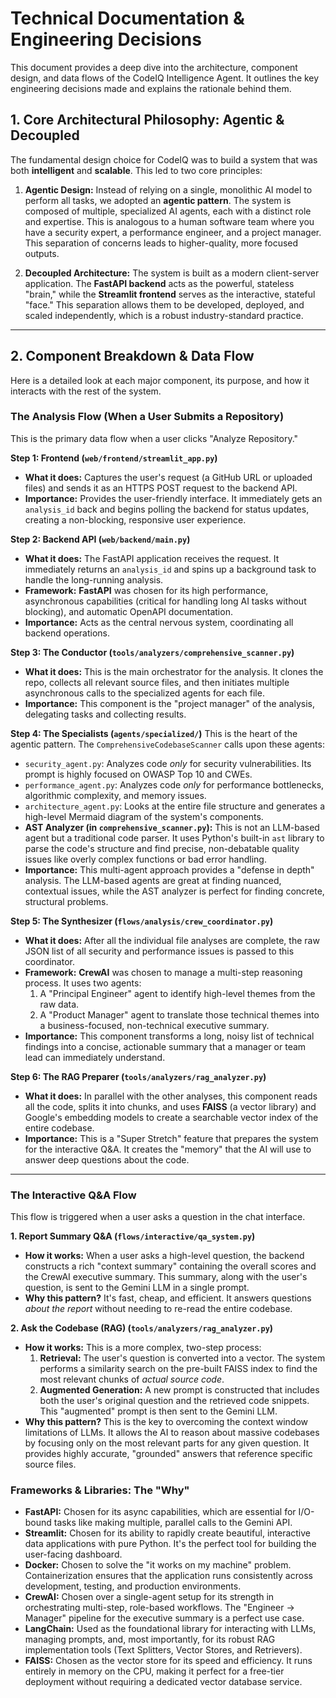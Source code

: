 
# Technical Documentation & Engineering Decisions

This document provides a deep dive into the architecture, component design, and data flows of the CodeIQ Intelligence Agent. It outlines the key engineering decisions made and explains the rationale behind them.

## 1. Core Architectural Philosophy: Agentic & Decoupled

The fundamental design choice for CodeIQ was to build a system that was both **intelligent** and **scalable**. This led to two core principles:

1.  **Agentic Design:** Instead of relying on a single, monolithic AI model to perform all tasks, we adopted an **agentic pattern**. The system is composed of multiple, specialized AI agents, each with a distinct role and expertise. This is analogous to a human software team where you have a security expert, a performance engineer, and a project manager. This separation of concerns leads to higher-quality, more focused outputs.

2.  **Decoupled Architecture:** The system is built as a modern client-server application. The **FastAPI backend** acts as the powerful, stateless "brain," while the **Streamlit frontend** serves as the interactive, stateful "face." This separation allows them to be developed, deployed, and scaled independently, which is a robust industry-standard practice.

---

## 2. Component Breakdown & Data Flow

Here is a detailed look at each major component, its purpose, and how it interacts with the rest of the system.

### The Analysis Flow (When a User Submits a Repository)

This is the primary data flow when a user clicks "Analyze Repository."

 <!-- **Action:** Create a simple diagram showing this flow -->

**Step 1: Frontend (`web/frontend/streamlit_app.py`)**
*   **What it does:** Captures the user's request (a GitHub URL or uploaded files) and sends it as an HTTPS POST request to the backend API.
*   **Importance:** Provides the user-friendly interface. It immediately gets an `analysis_id` back and begins polling the backend for status updates, creating a non-blocking, responsive user experience.

**Step 2: Backend API (`web/backend/main.py`)**
*   **What it does:** The FastAPI application receives the request. It immediately returns an `analysis_id` and spins up a background task to handle the long-running analysis.
*   **Framework:** **FastAPI** was chosen for its high performance, asynchronous capabilities (critical for handling long AI tasks without blocking), and automatic OpenAPI documentation.
*   **Importance:** Acts as the central nervous system, coordinating all backend operations.

**Step 3: The Conductor (`tools/analyzers/comprehensive_scanner.py`)**
*   **What it does:** This is the main orchestrator for the analysis. It clones the repo, collects all relevant source files, and then initiates multiple asynchronous calls to the specialized agents for each file.
*   **Importance:** This component is the "project manager" of the analysis, delegating tasks and collecting results.

**Step 4: The Specialists (`agents/specialized/`)**
This is the heart of the agentic pattern. The `ComprehensiveCodebaseScanner` calls upon these agents:
*   `security_agent.py`: Analyzes code *only* for security vulnerabilities. Its prompt is highly focused on OWASP Top 10 and CWEs.
*   `performance_agent.py`: Analyzes code *only* for performance bottlenecks, algorithmic complexity, and memory issues.
*   `architecture_agent.py`: Looks at the entire file structure and generates a high-level Mermaid diagram of the system's components.
*   **AST Analyzer (in `comprehensive_scanner.py`):** This is not an LLM-based agent but a traditional code parser. It uses Python's built-in `ast` library to parse the code's structure and find precise, non-debatable quality issues like overly complex functions or bad error handling.
*   **Importance:** This multi-agent approach provides a "defense in depth" analysis. The LLM-based agents are great at finding nuanced, contextual issues, while the AST analyzer is perfect for finding concrete, structural problems.

**Step 5: The Synthesizer (`flows/analysis/crew_coordinator.py`)**
*   **What it does:** After all the individual file analyses are complete, the raw JSON list of all security and performance issues is passed to this coordinator.
*   **Framework:** **CrewAI** was chosen to manage a multi-step reasoning process. It uses two agents:
    1.  A "Principal Engineer" agent to identify high-level themes from the raw data.
    2.  A "Product Manager" agent to translate those technical themes into a business-focused, non-technical executive summary.
*   **Importance:** This component transforms a long, noisy list of technical findings into a concise, actionable summary that a manager or team lead can immediately understand.

**Step 6: The RAG Preparer (`tools/analyzers/rag_analyzer.py`)**
*   **What it does:** In parallel with the other analyses, this component reads all the code, splits it into chunks, and uses **FAISS** (a vector library) and Google's embedding models to create a searchable vector index of the entire codebase.
*   **Importance:** This is a "Super Stretch" feature that prepares the system for the interactive Q&A. It creates the "memory" that the AI will use to answer deep questions about the code.

---

### The Interactive Q&A Flow

This flow is triggered when a user asks a question in the chat interface.

**1. Report Summary Q&A (`flows/interactive/qa_system.py`)**
*   **How it works:** When a user asks a high-level question, the backend constructs a rich "context summary" containing the overall scores and the CrewAI executive summary. This summary, along with the user's question, is sent to the Gemini LLM in a single prompt.
*   **Why this pattern?** It's fast, cheap, and efficient. It answers questions *about the report* without needing to re-read the entire codebase.

**2. Ask the Codebase (RAG) (`tools/analyzers/rag_analyzer.py`)**
*   **How it works:** This is a more complex, two-step process:
    1.  **Retrieval:** The user's question is converted into a vector. The system performs a similarity search on the pre-built FAISS index to find the most relevant chunks of *actual source code*.
    2.  **Augmented Generation:** A new prompt is constructed that includes both the user's original question and the retrieved code snippets. This "augmented" prompt is then sent to the Gemini LLM.
*   **Why this pattern?** This is the key to overcoming the context window limitations of LLMs. It allows the AI to reason about massive codebases by focusing only on the most relevant parts for any given question. It provides highly accurate, "grounded" answers that reference specific source files.

### Frameworks & Libraries: The "Why"

*   **FastAPI:** Chosen for its async capabilities, which are essential for I/O-bound tasks like making multiple, parallel calls to the Gemini API.
*   **Streamlit:** Chosen for its ability to rapidly create beautiful, interactive data applications with pure Python. It's the perfect tool for building the user-facing dashboard.
*   **Docker:** Chosen to solve the "it works on my machine" problem. Containerization ensures that the application runs consistently across development, testing, and production environments.
*   **CrewAI:** Chosen over a single-agent setup for its strength in orchestrating multi-step, role-based workflows. The "Engineer -> Manager" pipeline for the executive summary is a perfect use case.
*   **LangChain:** Used as the foundational library for interacting with LLMs, managing prompts, and, most importantly, for its robust RAG implementation tools (Text Splitters, Vector Stores, and Retrievers).
*   **FAISS:** Chosen as the vector store for its speed and efficiency. It runs entirely in memory on the CPU, making it perfect for a free-tier deployment without requiring a dedicated vector database service.